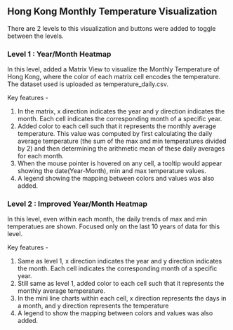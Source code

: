 ## Hong Kong Monthly Temperature Visualization

There are 2 levels to this visualization and buttons were added to toggle between the levels.

### Level 1 : Year/Month Heatmap

In this level, added a Matrix View to visualize the Monthly Temperature of Hong Kong, where the color of each matrix cell encodes the temperature.
The dataset used is uploaded as temperature_daily.csv.

Key features -
1. In the matrix, x direction indicates the year and y direction indicates the month. Each cell indicates the corresponding month of a specific year.
2. Added color to each cell such that it represents the monthly average temperature. This value was computed by first calculating the daily average temperature (the sum of the max and min temperatures divided by 2) and then determining the arithmetic mean of these daily averages for each month.
3. When the mouse pointer is hovered on any cell, a tooltip would appear showing the date(Year-Month), min and max temperature values.
4. A legend showing the mapping between colors and values was also added.


### Level 2 : Improved Year/Month Heatmap

In this level, even within each month, the daily trends of max and min temperatues are shown. Focused only on the last 10 years of data for this level. 

Key features -
1. Same as level 1, x direction indicates the year and y direction indicates the month. Each cell indicates the corresponding month of a specific year.
2. Still same as level 1, added color to each cell such that it represents the monthly average temperature.
3. In the mini line charts within each cell, x direction represents the days in a month, and y direction represents the temperature
4. A legend to show the mapping between colors and values was also added.